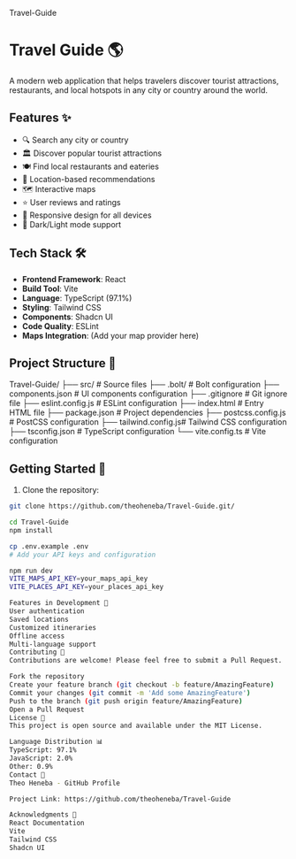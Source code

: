 Travel-Guide
# Travel Guide 🌎

A modern web application that helps travelers discover tourist attractions, restaurants, and local hotspots in any city or country around the world.

## Features ✨

- 🔍 Search any city or country
- 🏛️ Discover popular tourist attractions
- 🍽️ Find local restaurants and eateries
- 📍 Location-based recommendations
- 🗺️ Interactive maps
- ⭐ User reviews and ratings
- 📱 Responsive design for all devices
- 🌙 Dark/Light mode support

## Tech Stack 🛠️

- **Frontend Framework**: React
- **Build Tool**: Vite
- **Language**: TypeScript (97.1%)
- **Styling**: Tailwind CSS
- **Components**: Shadcn UI
- **Code Quality**: ESLint
- **Maps Integration**: (Add your map provider here)

## Project Structure 📁
Travel-Guide/
├── src/ # Source files
├── .bolt/ # Bolt configuration
├── components.json # UI components configuration
├── .gitignore # Git ignore file
├── eslint.config.js # ESLint configuration
├── index.html # Entry HTML file
├── package.json # Project dependencies
├── postcss.config.js # PostCSS configuration
├── tailwind.config.js# Tailwind CSS configuration
├── tsconfig.json # TypeScript configuration
└── vite.config.ts # Vite configuration

## Getting Started 🚀

1. Clone the repository:
```bash
git clone https://github.com/theoheneba/Travel-Guide.git/

cd Travel-Guide
npm install

cp .env.example .env
# Add your API keys and configuration

npm run dev
VITE_MAPS_API_KEY=your_maps_api_key
VITE_PLACES_API_KEY=your_places_api_key

Features in Development 🔄
User authentication
Saved locations
Customized itineraries
Offline access
Multi-language support
Contributing 🤝
Contributions are welcome! Please feel free to submit a Pull Request.

Fork the repository
Create your feature branch (git checkout -b feature/AmazingFeature)
Commit your changes (git commit -m 'Add some AmazingFeature')
Push to the branch (git push origin feature/AmazingFeature)
Open a Pull Request
License 📝
This project is open source and available under the MIT License.

Language Distribution 📊
TypeScript: 97.1%
JavaScript: 2.0%
Other: 0.9%
Contact 📧
Theo Heneba - GitHub Profile

Project Link: https://github.com/theoheneba/Travel-Guide

Acknowledgments 🙏
React Documentation
Vite
Tailwind CSS
Shadcn UI



